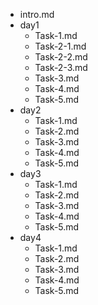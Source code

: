 - intro.md
- day1
  - Task-1.md
  - Task-2-1.md
  - Task-2-2.md
  - Task-2-3.md
  - Task-3.md
  - Task-4.md
  - Task-5.md
- day2
  - Task-1.md
  - Task-2.md
  - Task-3.md
  - Task-4.md
  - Task-5.md
- day3
  - Task-1.md
  - Task-2.md
  - Task-3.md
  - Task-4.md
  - Task-5.md
- day4
  - Task-1.md
  - Task-2.md
  - Task-3.md
  - Task-4.md
  - Task-5.md